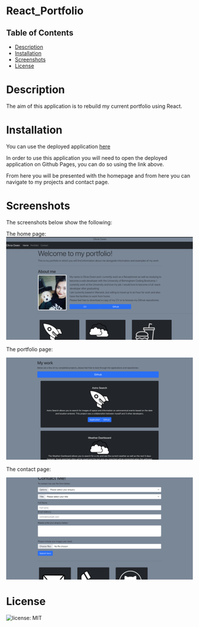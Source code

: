 # React_Portfolio



## Table of Contents

* [Description](#Description)
* [Installation](#Installation)
* [Screenshots](#Screenshots)
* [License](#License)



# Description
The aim of this application is to rebuild my current portfolio using React.



# Installation 

You can use the deployed application [here](https://oliviaowen1.github.io/React_Portfolio/#/)

In order to use this application you will need to open the deployed application on Github Pages, you can do so using the link above.

From here you will be presented with the homepage and from here you can navigate to my projects and contact page.





 
# Screenshots


The screenshots below show the following:

The home page:
![home](https://raw.githubusercontent.com/oliviaowen1/React_Portfolio/main/src/assets/portfolio-home.png)


The portfolio page:

![portfolio](https://raw.githubusercontent.com/oliviaowen1/React_Portfolio/main/src/assets/portfolio-work.png)


The contact page:

![contact](https://raw.githubusercontent.com/oliviaowen1/React_Portfolio/main/src/assets/portfolio-contact.png)




# License
![license: MIT](https://img.shields.io/badge/License-MIT-blue.svg)
